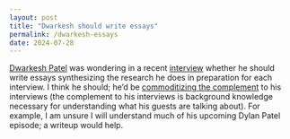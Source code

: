 ```yaml
---
layout: post
title: "Dwarkesh should write essays"
permalink: /dwarkesh-essays
date: 2024-07-28
---
```


[Dwarkesh Patel](https://www.dwarkeshpatel.com/) was wondering in a recent [interview](https://www.youtube.com/watch?v=Vm49oIPtyRE) whether he should write essays synthesizing the research he does in preparation for each interview. I think he should; he’d be [commoditizing the complement](https://gwern.net/complement) to his interviews (the complement to his interviews is background knowledge necessary for understanding what his guests are talking about). For example, I am unsure I will understand much of his upcoming Dylan Patel episode; a writeup would help.